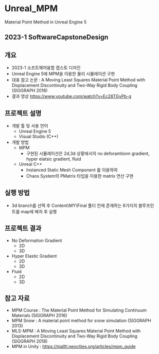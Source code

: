 # Unreal_MPM
Material Point Method in Unreal Engine 5
## 2023-1  SoftwareCapstoneDesign
## 개요
* 2023-1 소프트웨어융합 캡스토 디자인
* Unreal Engine 5에 MPM을 이용한 물리 시뮬레이션 구현
* 대표 참고 논문 : A Moving Least Squares Material Point Method with Displacement Discontinuity and Two-Way Rigid Body Coupling (SIGGRAPH 2018)
* 결과 영상
https://www.youtube.com/watch?v=Ec28TGyPb-g
## 프로젝트 설명
* 개발 툴 및 사용 언어
    * Unreal Engine 5
    * Visual Studio (C++)
* 개발 방법
    * MPM
        * 구현된 시뮬레이션은 2d,3d 상황에서의 no deforamtionn gradient, hyper elatsic gradient, fluid
    * Unreal C++
        * Instanced Static Mesh Component 를 이용하여 
        * Chaos System의 PMatrix 타입을 이용한 matrix 연산 구현
## 실행 방법
* 3d branch를 선택 후 Content\MY\Final 폴더 안에 존재하는 6가지의 블루프린트를 map에 배치 후 실행
## 프로젝트 결과
* No Deformation Gradient
    * 2D
    * 3D
* Hyper Elastic Gradient
    * 2D
    * 3D
* Fluid
    * 2D
    * 3D
## 참고 자료
* MPM Course : The Material Point Method for Simulating Continuum Materials (SIGGRAPH 2016)
* MPM Snow : A material point method for snow simulation (SIGGRAPH 2013)
* MLS-MPM : A Moving Least Squares Material Point Method with Displacement Discontinuity and Two-Way Rigid Body Coupling (SIGGRAPH 2018)
* MPM in Unity : https://nialltl.neocities.org/articles/mpm_guide
